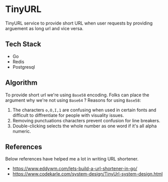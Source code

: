 # TinyURL

TinyURL service to provide short URL when user requests by providing arguement as long url and vice versa.

## Tech Stack

- Go
- Redis
- Postgresql

## Algorithm

To provide short url we're using `Base58` encoding. Folks can place the argument why we're not using `Base64` ? 
Reasons for using `Base58`:

1. The characters `o,O,I,1` are confusing when used in certain fonts and difficult to diffrentiate for people with visuality issues.
2. Removing punctuations characters prevent confusion for line breakers.
3. Double-clicking selects the whole number as one word if it's all alpha numeric.

## References

Below references have helped me a lot in writing URL shortener.

- https://www.eddywm.com/lets-build-a-url-shortener-in-go/
- https://www.codekarle.com/system-design/TinyUrl-system-design.html

